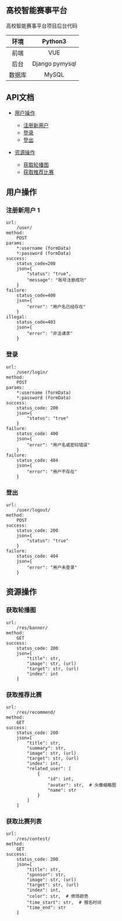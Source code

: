 ## 高校智能赛事平台

高校智能赛事平台项目后台代码

| 环境 | Python3 |
| :---: | :---: |
| 前端 | VUE |
| 后台 | Django pymysql |
| 数据库 | MySQL |

## API文档

- [用户操作](#用户操作)
    - [注册新用户](#注册新用户)
    - [登录](#登录)
    - [登出](#登出)
    
- [资源操作](#资源操作)
    - [获取轮播图](#获取轮播图)
    - [获取推荐比赛](#获取推荐比赛)

## 用户操作
### 注册新用户 1
```
url:
    /user/
method:
    POST
params:
    *:username (formData)
    *:password (formData)
success:
    status_code=200
    json={
        "status": "true",
        "message": "账号注册成功"
    }
failure:
    status_code=400
    json={
        "error": "用户名已经存在"
    }
illegal:
    status_code=403
    json={
        "error": "非法请求"
    }
```
### 登录
```
url:
    /user/login/
method:
    POST
params:
    *:username (formData)
    *:password (formData)
success:
    status_code: 200
    json={
        "status": "true"
    }
failure:
    status_code: 400
    json={
        "error": "用户名或密码错误"
    }
failure:
    status_code: 404
    json={
        "error": "用户不存在"
    }
```
### 登出
```
url:
    /user/logout/
method:
    POST
success:
    status_code: 200
    json={
        "status": "true"
    }
failure:
    status_code: 404
    json={
        "error": "用户未登录"
    }
```    
## 资源操作
### 获取轮播图
```
url:
    /res/banner/
method:
    GET
success:
    status_code: 200
    json=[
        "title": str,
        "image": str, (url)
        "target": str, (url)
        "index": int
    ]
```
### 获取推荐比赛
```
url:
    /res/recommend/
method:
    GET
success:
    status_code: 200
    json=[
        "title": str,
        "summary": str,
        "image": str, (url)
        "target": str, (url)
        "index": int,
        "related_user": [  
            {
                "id": int,
                "avatar": str,  # 头像缩略图
                "name": str
            }
        ]
    ]
```
### 获取比赛列表
```
url:
    /res/contest/
method:
    GET
success:
    status_code: 200
    json=[
        "title": str,
        "sponsor": str,
        "image": str, (url)
        "target": str, (url)
        "index": int,
        "color": str,  # 修饰颜色
        "time_start": str,  # 报名时间
        "time_end": str
    ]
```
